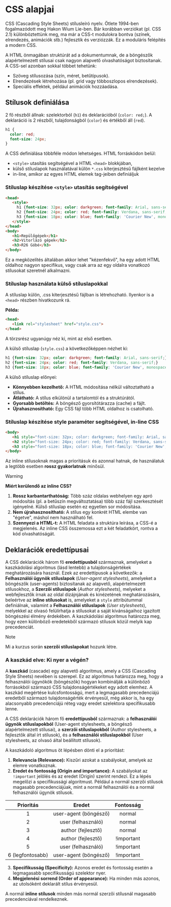 # CSS alapjai

CSS (Cascading Style Sheets) stílusleíró nyelv. Ötlete 1994-ben fogalmazódott meg Hakon Wium Lie-ben. Bár korábban verziókat (pl. CSS 2.1) különböztettünk meg, ma már a CSS-t modulokra bontva (színek, elrendezés, animációk stb.) fejlesztik és verziózzák. Ez a moduláris felépítés a modern CSS.

A HTML önmagában struktúrát ad a dokumentumnak, de a böngészők alapértelmezett stílusai csak nagyon alapvető olvashatóságot biztosítanak. A CSS-sel azonban sokkal többet tehetünk:
* Szöveg stílusozása (szín, méret, betűtípusok).
* Elrendezések létrehozása (pl. grid vagy többoszlopos elrendezések).
* Speciális effektek, például animációk hozzáadása.

## Stílusok definiálása

2 fő részből állnak: szelektorból (`h1`) és deklarációból (`color: red;`). A deklaráció is 2 részből, tulajdonságból (`color`) és értékből áll (`red`).

```css
h1 {
  color: red;
  font-size: 24px;
}
```

A CSS definiálása többféle módon lehetséges. HTML forráskódon belül:
* `<style>` utasítás segítségével a HTML `<head>` blokkjában,
* külső stíluslapok használatával külön `*.css` kiterjesztésű fájlként kezelve
* in-line, amikor az egyes HTML elemek tag-jeiben definiáljuk

### **Stíluslap készítése `<style>` utasítás segítségével**
```html
<head>
   <style>
     h1 {font-size: 32px; color: darkgreen; font-family: Arial, sans-serif;}
     h2 {font-size: 24px; color: red; font-family: Verdana, sans-serif;}
     h3 {font-size: 18px; color: blue; font-family: 'Courier New', monospace;}
   </style>
</head>
<body>
   <h1>Repülőgépek</h1>
   <h2>Vitorlázó gépek</h2>
   <h3>R26 Góbé</h3>
</body>
```
Ez a megközelítés általában akkor lehet "kézenfekvő", ha egy adott HTML oldalhoz nagyon specifikus, vagy csak arra az egy oldalra vonatkozó stílusokat szeretnél alkalmazni.

### **Stíluslap használata külső stíluslapokkal**

A stíluslap külön, .css kiterjesztésű fájlban is létrehozható. Ilyenkor is a `<head>` részben hivatkozunk rá.

**Példa:**
```html
<head>
   <link rel="stylesheet" href="style.css">
</head>
```

A törzsrész ugyanúgy néz ki, mint az első esetben.

A külső stíluslap (`style.css`) a következőképpen nézhet ki:
```css
h1 {font-size: 32px; color: darkgreen; font-family: Arial, sans-serif;}
h2 {font-size: 24px; color: red; font-family: Verdana, sans-serif;}
h3 {font-size: 18px; color: blue; font-family: 'Courier New', monospace;}
```

A külső stíluslap előnyei:
* **Könnyebben kezelhető:** A HTML módosítása nélkül változtatható a stílus.
* **Átlátható:** A stílus elkülönül a tartalomtól és a struktúrától.
* **Gyorsabb betöltés:** A böngésző gyorsítótárazza (cache) a fájlt.
* **Újrahasznosítható:** Egy CSS fájl több HTML oldalhoz is csatolható.

### **Stíluslap készítése style paraméter segítségével, in-line CSS**
```html
<body>
   <h1 style="font-size: 32px; color: darkgreen; font-family: Arial, sans-serif;">Repülőgépek</h1>
   <h2 style="font-size: 24px; color: red; font-family: Verdana, sans-serif;">Vitorlázó gépek</h2>
   <h3 style="font-size: 18px; color: blue; font-family: 'Courier New', monospace;">R26 Góbé</h3>
</body>
```
Az inline stílusoknak magas a prioritásuk és azonnal hatnak, de használatuk a legtöbb esetben **rossz gyakorlatnak** minősül.

>[!WARNING]
> **Miért kerülendő az inline CSS?**
>1.  **Rossz karbantarthatóság:** Több száz oldalas webhelyen egy apró módosítás (pl. a betűszín megváltoztatása) több száz fájl szerkesztését igényelné. Külső stíluslap esetén ez egyetlen sor módosítása.
>2.  **Nem újrahasznosítható:** A stílus egy konkrét HTML elembe van "égetve", máshol nem használható fel.
>3.  **Szennyezi a HTML-t:** A HTML feladata a struktúra leírása, a CSS-é a megjelenés. Az inline CSS összemossa ezt a két feladatkört, rontva a kód olvashatóságát.

## Deklarációk eredettípusai

A CSS deklarációk három fő **eredettípusból** származnak, amelyeket a kaszkádolási algoritmus (lásd lentebb) a tulajdonságértékek meghatározására használ. Ezek az eredettípusok a következők: a **Felhasználói ügynök stíluslapok** (*User-agent stylesheets*), amelyeket a böngészők (user-agents) biztosítanak az alapvető, alapértelmezett stílusokhoz, a **Szerzői stíluslapok** (*Author stylesheets*), melyeket a webfejlesztők írnak az oldal dizájnjának és kinézetének meghatározására, beleértve az **inline stílusokat** is, amelyeket a `style` attribútummal definiálnak, valamint a **Felhasználói stíluslapok** (*User stylesheets*), melyekkel az olvasó felülírhatja a stílusokat a saját kívánságaihoz igazított böngészési élmény érdekében. A kaszkádolási algoritmus határozza meg, hogy ezen különböző eredetekből származó stílusok közül melyik kap precedenciát.

>[!NOTE]
>Mi a kurzus során **szerzői stíluslapokat** hozunk létre.

### A kaszkád elve: Ki nyer a végén?

A **kaszkád** (cascade) egy alapvető algoritmus, amely a CSS (Cascading Style Sheets) nevében is szerepel. Ez az algoritmus határozza meg, hogy a felhasználói ügynökök (böngészők) hogyan kombinálják a különböző forrásokból származó CSS tulajdonságértékeket egy adott elemhez. A kaszkád megértése kulcsfontosságú, mert a legmagasabb precedenciájú eredetből származó tulajdonságérték érvényesül, még akkor is, ha egy alacsonyabb precedenciájú réteg vagy eredet szelektora specifikusabb lenne.

A CSS deklarációk három fő **eredettípusból** származnak: a **felhasználói ügynök stíluslapokból** (User-agent stylesheets, a böngésző alapértelmezett stílusai), a **szerzői stíluslapokból** (Author stylesheets, a fejlesztők által írt stílusok), és a **felhasználói stíluslapokból** (User stylesheets, az olvasó által beállított stílusok).

A kaszkádoló algoritmus öt lépésben dönti el a prioritást:
1. **Relevancia (Relevance):** Kiszűri azokat a szabályokat, amelyek az elemre vonatkoznak.
2. **Eredet és fontosság (Origin and importance):** A szabályokat az `!important` jelölés és az eredet (Origin) szerint rendezi. Ez a lépés megelőzi a specifikussági algoritmust. Például a normál szerzői stílusok magasabb precedenciájúak, mint a normál felhasználói és a normál felhasználói ügynök stílusok.

| Prioritás | Eredet | Fontosság |
| :---: | :---: | :---: |
| 1 | user-agent (böngésző) | normal |
| 2 | user (felhasználó) | normal |
| 3 | author (fejlesztő) | normal |
| 4 | author (fejlesztő) | !important |
| 5 | user (felhasználó) | !important |
| 6 (legfontosabb) | user-agent (böngésző) | !important |

3. **Specifikusság (Specificity):** Azonos eredet és fontosság esetén a legmagasabb specifikusságú szelektor nyer.
4. **Megjelenési sorrend (Order of appearance):** Ha minden más azonos, az utolsóként deklarált stílus érvényesül.

A normál **inline stílusok** minden más normál szerzői stílusnál magasabb precedenciával rendelkeznek.
